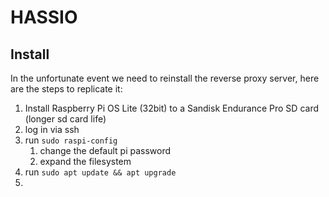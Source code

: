 # HASSIO



## Install

In the unfortunate event we need to reinstall the reverse proxy server, here are the steps to replicate it:

1. Install Raspberry Pi OS Lite (32bit) to a Sandisk Endurance Pro SD card (longer sd card life)
2. log in via ssh
3. run `sudo raspi-config`
   1. change the default pi password
   2. expand the filesystem
4. run `sudo apt update && apt upgrade`
5.

